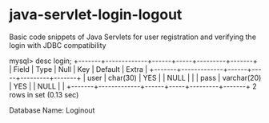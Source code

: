 # java-servlet-login-logout
Basic code snippets of Java Servlets for user registration and verifying the login with JDBC compatibility 



mysql> desc login;
+-------+-------------+------+-----+---------+-------+
| Field | Type        | Null | Key | Default | Extra |
+-------+-------------+------+-----+---------+-------+
| user  | char(30)    | YES  |     | NULL    |       |
| pass  | varchar(20) | YES  |     | NULL    |       |
+-------+-------------+------+-----+---------+-------+
2 rows in set (0.13 sec)



Database Name: Loginout
